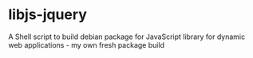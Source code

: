 # libjs-jquery
A Shell script to build debian package for 
JavaScript library for dynamic web applications - my own fresh package build
